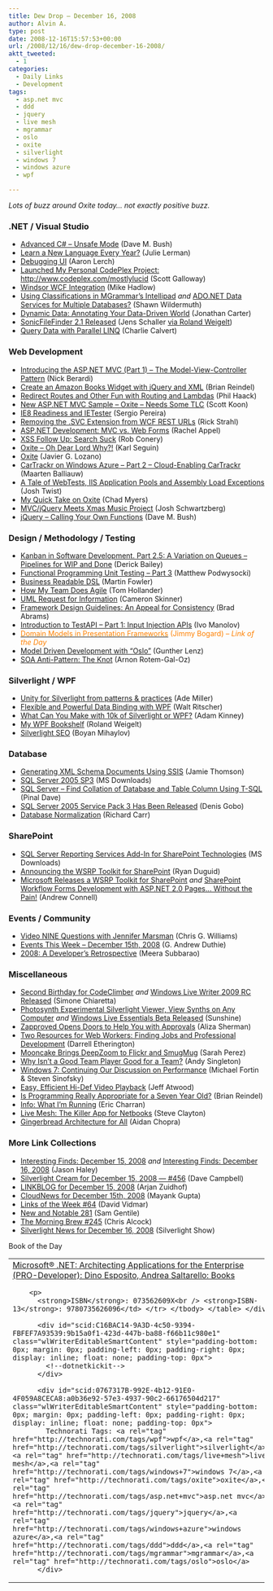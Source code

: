 ```yaml
---
title: Dew Drop – December 16, 2008
author: Alvin A.
type: post
date: 2008-12-16T15:57:53+00:00
url: /2008/12/16/dew-drop-december-16-2008/
aktt_tweeted:
  - 1
categories:
  - Daily Links
  - Development
tags:
  - asp.net mvc
  - ddd
  - jquery
  - live mesh
  - mgrammar
  - oslo
  - oxite
  - silverlight
  - windows 7
  - windows azure
  - wpf

---
```

_Lots of buzz around Oxite today… not exactly positive buzz._

### .NET / Visual Studio

  * <a href="http://blog.dmbcllc.com/2008/12/15/advanced-csharp-unsafe-mode/" target="_blank">Advanced C# &#8211; Unsafe Mode</a> (Dave M. Bush)
  * <a href="http://blogs.eweek.com/devlife/content/net_general/learn_a_new_language_every_year.html" target="_blank">Learn a New Language Every Year?</a> (Julie Lerman)
  * <a href="http://www.aaronlerch.com/blog/2008/12/15/debugging-ui/" target="_blank">Debugging UI</a> (Aaron Lerch)
  * <a href="http://mostlylucid.net/archive/2008/12/15/launched-my-personal-codeplex-project-httpwww.codeplex.commostlylucid.aspx" target="_blank">Launched My Personal CodePlex Project: http://www.codeplex.com/mostlylucid</a> (Scott Galloway)
  * <a href="http://dotnet.dzone.com/news/windsor-wcf-integration" target="_blank">Windsor WCF Integration</a> (Mike Hadlow)
  * <a href="http://wildermuth.com/2008/12/15/Using_Classifications_in_MGrammar_s_Intellipad" target="_blank">Using Classifications in MGrammar&#8217;s Intellipad</a> _and_ <a href="http://wildermuth.com/2008/12/16/ADO_NET_Data_Services_for_Multiple_Databases" target="_blank">ADO.NET Data Services for Multiple Databases?</a> (Shawn Wildermuth)
  * <a href="http://lostintangent.com/2008/12/16/dynamic-data-annotating-your-data-driven-world/" target="_blank">Dynamic Data: Annotating Your Data-Driven World</a> (Jonathan Carter)
  * <a href="http://jens-schaller.de/blog/2008/12/15/295.htm" target="_blank">SonicFileFinder 2.1 Released</a> (Jens Schaller <a href="http://weblogs.asp.net/rweigelt/archive/2008/12/16/6789794.aspx" target="_blank">via Roland Weigelt</a>)
  * <a href="http://blogs.msdn.com/charlie/archive/2008/12/15/query-data-with-parallel-linq.aspx" target="_blank">Query Data with Parallel LINQ</a> (Charlie Calvert)

### Web Development

  * <a href="http://www.coderjournal.com/2008/12/introducing-aspnet-mvc-part-1-model-view-controller/" target="_blank">Introducing the ASP.NET MVC (Part 1) &#8211; The Model-View-Controller Pattern</a> (Nick Berardi)
  * <a href="http://nettuts.com/tutorials/javascript-ajax/create-an-amazoncom-books-widget-with-jquery-and-xml/" target="_blank">Create an Amazon Books Widget with jQuery and XML</a> (Brian Reindel)
  * <a href="http://haacked.com/archive/2008/12/15/redirect-routes-and-other-fun-with-routing-and-lambdas.aspx" target="_blank">Redirect Routes and Other Fun with Routing and Lambdas</a> (Phil Haack)
  * <a href="http://www.lazycoder.com/weblog/2008/12/15/new-aspnet-mvc-sample-oxite-needs-some-tlc/" target="_blank">New ASP.NET MVC Sample &#8211; Oxite &#8211; Needs Some TLC</a> (Scott Koon)
  * <a href="http://devlicio.us/blogs/sergio_pereira/archive/2008/12/15/ie8-readiness-and-ietester.aspx" target="_blank">IE8 Readiness and IETester</a> (Sergio Pereira)
  * <a href="http://west-wind.com/weblog/posts/570695.aspx" target="_blank">Removing the .SVC Extension from WCF REST URLs</a> (Rick Strahl)
  * <a href="http://rachelappel.com/net/asp-net/asp-net-development-mvc-vs-web-forms/" target="_blank">ASP.NET Development: MVC vs. Web Forms</a> (Rachel Appel)
  * <a href="http://blog.wekeroad.com/blog/xss-follow-up-search-suck/" target="_blank">XSS Follow Up: Search Suck</a> (Rob Conery)
  * <a href="http://codebetter.com/blogs/karlseguin/archive/2008/12/15/oxite-oh-dear-lord-why.aspx" target="_blank">Oxite &#8211; Oh Dear Lord Why?!</a> (Karl Seguin)
  * <a href="http://blog.lozanotek.com/archive/2008/12/15/Oxite.aspx" target="_blank">Oxite</a> (Javier G. Lozano)
  * <a href="http://blog.maartenballiauw.be/post/2008/12/16/CarTrackr-on-Windows-Azure-Part-2-Cloud-enabling-CarTrackr.aspx" target="_blank">CarTrackr on Windows Azure &#8211; Part 2 &#8211; Cloud-Enabling CarTrackr</a> (Maarten Balliauw)
  * <a href="http://www.thejoyofcode.com/A_tale_of_WebTests_IIS_Application_Pools_and_assembly_load_exceptions.aspx" target="_blank">A Tale of WebTests, IIS Application Pools and Assembly Load Exceptions</a> (Josh Twist)
  * <a href="http://www.lostechies.com/blogs/chad_myers/archive/2008/12/15/my-quick-take-on-oxite.aspx" target="_blank">My Quick Take on Oxite</a> (Chad Myers)
  * <a href="http://weblogs.asp.net/dotjosh/archive/2008/12/15/mvc-jquery-meets-x-mas-music-project.aspx" target="_blank">MVC/jQuery Meets Xmas Music Project</a> (Josh Schwartzberg)
  * <a href="http://blog.dmbcllc.com/2008/12/16/jquery-calling-your-own-functions/" target="_blank">jQuery &#8211; Calling Your Own Functions</a> (Dave M. Bush)

### Design / Methodology / Testing

  * <a href="http://www.lostechies.com/blogs/derickbailey/archive/2008/12/15/kanban-in-software-development-part-2-5-a-variation-on-queues-pipelines-for-wip-and-done.aspx" target="_blank">Kanban in Software Development. Part 2.5: A Variation on Queues &#8211; Pipelines for WIP and Done</a> (Derick Bailey)
  * <a href="http://codebetter.com/blogs/matthew.podwysocki/archive/2008/12/15/functional-programming-unit-testing-part-3.aspx" target="_blank">Functional Programming Unit Testing &#8211; Part 3</a> (Matthew Podwysocki)
  * <a href="http://martinfowler.com/bliki/BusinessReadableDSL.html" target="_blank">Business Readable DSL</a> (Martin Fowler)
  * <a href="http://blogs.msdn.com/tomholl/archive/2008/12/16/how-my-team-does-agile.aspx" target="_blank">How My Team Does Agile</a> (Tom Hollander)
  * <a href="http://blogs.msdn.com/camerons/archive/2008/12/16/uml-request-for-information.aspx" target="_blank">UML Request for Information</a> (Cameron Skinner)
  * <a href="http://blogs.msdn.com/brada/archive/2008/12/15/framework-design-guidelines-an-appeal-for-consistency.aspx" target="_blank">Framework Design Guidelines: An Appeal for Consistency</a> (Brad Abrams)
  * <a href="http://blogs.msdn.com/ivo_manolov/archive/2008/12/15/9223397.aspx" target="_blank">Introduction to TestAPI &#8211; Part 1: Input Injection APIs</a> (Ivo Manolov)
  * <a href="http://www.lostechies.com/blogs/jimmy_bogard/archive/2008/12/15/domain-models-in-presentation-frameworks.aspx" target="_blank"><span style="color: #ff8000;">Domain Models in Presentation Frameworks</span></a> <span style="color: #ff8000;">(Jimmy Bogard)<em> – Link of the Day</em></span>
  * <a href="http://dotnet.dzone.com/articles/model-driven-development-with-" target="_blank">Model Driven Development with &#8220;Oslo&#8221;</a> (Gunther Lenz)
  * <a href="http://dobbscodetalk.com/index.php?option=com_myblog&show=SOA-Anti-Pattern-The-Knot.html&Itemid=29" target="_blank">SOA Anti-Pattern: The Knot</a> (Arnon Rotem-Gal-Oz)

### Silverlight / WPF

  * <a href="http://www.ademiller.com/blogs/tech/2008/12/unity-for-silverlight-from-patterns-practices/?&owa_from=feed&owa_sid=" target="_blank">Unity for Silverlight from patterns & practices</a> (Ade Miller)
  * <a href="http://www.devx.com/codemag/Article/40316?trk=DXRSS_DOTNET" target="_blank">Flexible and Powerful Data Binding with WPF</a> (Walt Ritscher)
  * <a href="http://adamkinney.com/blog/390/default.aspx" target="_blank">What Can You Make with 10k of Silverlight or WPF?</a> (Adam Kinney)
  * <a href="http://weblogs.asp.net/rweigelt/archive/2008/12/16/6789910.aspx" target="_blank">My WPF Bookshelf</a> (Roland Weigelt)
  * <a href="http://www.silverlightshow.net/items/Silverlight-SEO.aspx" target="_blank">Silverlight SEO</a> (Boyan Mihaylov)

### Database

  * <a href="http://blogs.conchango.com/jamiethomson/archive/2008/12/15/generating-xml-schema-documents-using-ssis.aspx" target="_blank">Generating XML Schema Documents Using SSIS</a> (Jamie Thomson)
  * <a href="http://www.microsoft.com/downloads/details.aspx?familyid=ae7387c3-348c-4faa-8ae5-949fdfbe59c4&displaylang=en&tm" target="_blank">SQL Server 2005 SP3</a> (MS Downloads)
  * <a href="http://blog.sqlauthority.com/2008/12/16/sql-server-find-collation-of-database-and-table-column-using-t-sql/" target="_blank">SQL Server &#8211; Find Collation of Database and Table Column Using T-SQL</a> (Pinal Dave)
  * <a href="http://blogs.lessthandot.com/index.php/DataMgmt/DataDesign/sql-server-2005-service-pack-3-has-been-" target="_blank">SQL Server 2005 Service Pack 3 Has Been Released</a> (Denis Gobo)
  * <a href="http://www.blackwasp.co.uk/DBNormalisation.aspx" target="_blank">Database Normalization</a> (Richard Carr)

### SharePoint

  * <a href="https://www.microsoft.com/downloads/details.aspx?familyid=0acb75a6-7c1d-4e2b-af69-7e5f9ecad299&displaylang=en&tm" target="_blank">SQL Server Reporting Services Add-In for SharePoint Technologies</a> (MS Downloads)
  * <a href="http://blogs.msdn.com/sharepoint/archive/2008/12/15/announcing-the-wsrp-toolkit-for-sharepoint.aspx" target="_blank">Announcing the WSRP Toolkit for SharePoint</a> (Ryan Duguid)
  * <a href="http://andrewconnell.com/blog/archive/2008/12/15/Microsoft-releases-a-WSRP-Toolkit-for-SharePoint.aspx" target="_blank">Microsoft Releases a WSRP Toolkit for SharePoint</a> _and_ <a href="http://andrewconnell.com/blog/archive/2008/12/16/SharePoint-workflow-forms-development-with-ASP.NET-2.0-pages.-without-the.aspx" target="_blank">SharePoint Workflow Forms Development with ASP.NET 2.0 Pages&#8230; Without the Pain!</a> (Andrew Connell)

### Events / Community

  * <a href="http://geekswithblogs.net/cwilliams/archive/2008/12/15/127953.aspx" target="_blank">Video NINE Questions with Jennifer Marsman</a> (Chris G. Williams)
  * <a href="http://blogs.msdn.com/gduthie/archive/2008/12/16/events-this-week-december-15th-2008.aspx" target="_blank">Events This Week &#8211; December 15th, 2008</a> (G. Andrew Duthie)
  * <a href="http://dotnet.dzone.com/articles/2008-a-developers-retrospectiv" target="_blank">2008: A Developer&#8217;s Retrospective</a> (Meera Subbarao)

### Miscellaneous

  * <a href="http://codeclimber.net.nz/archive/2008/12/15/second-birthday-for-codeclimber.aspx" target="_blank">Second Birthday for CodeClimber</a> _and_ <a href="http://codeclimber.net.nz/archive/2008/12/16/windows-live-writer-2009-rc-released.aspx" target="_blank">Windows Live Writer 2009 RC Released</a> (Simone Chiaretta)
  * <a href="http://www.liveside.net/main/archive/2008/12/15/photosynth-experimental-silverlight-viewer-view-synths-on-any-computer.aspx" target="_blank">Photosynth Experimental Silverlight Viewer, View Synths on Any Computer</a> _and_ <a href="http://www.liveside.net/main/archive/2008/12/15/windows-live-essentials-beta-released.aspx" target="_blank">Windows Live Essentials Beta Released</a> (Sunshine)
  * <a href="http://webworkerdaily.com/2008/12/15/zapproved-opens-doors-to-help-you-with-approvals/" target="_blank">Zapproved Opens Doors to Help You with Approvals</a> (Aliza Sherman)
  * <a href="http://webworkerdaily.com/2008/12/15/two-resources-for-web-workers-finding-jobs-and-professional-development/" target="_blank">Two Resources for Web Workers: Finding Jobs and Professional Development</a> (Darrell Etherington)
  * <a href="http://on10.net/blogs/sarahintampa/Mooncake-Brings-DeepZoom-to-Flickr-and-SmugMug/" target="_blank">Mooncake Brings DeepZoom to Flickr and SmugMug</a> (Sarah Perez)
  * <a href="http://blog.assembla.com/assemblablog/tabid/12618/bid/7683/Why-isn-t-a-Good-Team-Player-good-for-a-team.aspx" target="_blank">Why Isn&#8217;t a Good Team Player Good for a Team?</a> (Andy Singleton)
  * <a href="http://blogs.msdn.com/e7/archive/2008/12/15/continuing-our-discussion-on-performance.aspx" target="_blank">Windows 7: Continuing Our Discussion on Performance</a> (Michael Fortin & Steven Sinofsky)
  * <a href="http://www.codinghorror.com/blog/archives/001197.html" target="_blank">Easy, Efficient Hi-Def Video Playback</a> (Jeff Atwood)
  * <a href="http://blog.reindel.com/2008/12/16/is-programming-really-appropriate-for-a-seven-year-old/" target="_blank">Is Programming Really Appropriate for a Seven Year Old?</a> (Brian Reindel)
  * <a href="http://blogs.msdn.com/echarran/archive/2008/12/15/info-what-i-m-running.aspx" target="_blank">Info: What I&#8217;m Running</a> (Eric Charran)
  * <a href="http://blogs.msdn.com/stevecla01/archive/2008/12/16/live-mesh-the-killer-app-for-netbooks.aspx" target="_blank">Live Mesh: The Killer App for Netbooks</a> (Steve Clayton)
  * <a href="http://googleblog.blogspot.com/2008/12/gingerbread-architecture-for-all.html" target="_blank">Gingerbread Architecture for All</a> (Aidan Chopra)

### More Link Collections

  * <a href="http://jasonhaley.com/blog/archive/2008/12/15/142602.aspx" target="_blank">Interesting Finds: December 15, 2008</a> _and_ <a href="http://jasonhaley.com/blog/archive/2008/12/16/142606.aspx" target="_blank">Interesting Finds: December 16, 2008</a> (Jason Haley)
  * <a href="http://geekswithblogs.net/WynApseTechnicalMusings/archive/2008/12/15/127907.aspx" target="_blank">Silverlight Cream for December 15, 2008 &#8212; #456</a> (Dave Campbell)
  * <a href="http://www.arjansworld.com/2008/12/15/linkblog-for-december-15-2008/" target="_blank">LINKBLOG for December 15, 2008</a> (Arjan Zuidhof)
  * <a href="http://www.cloudave.com/link/cloudnews-for-december-15th-2008" target="_blank">CloudNews for December 15th, 2008</a> (Mayank Gupta)
  * <a href="http://vidmar.net/weblog/archive/2008/12/15/links-of-the-week-64.aspx" target="_blank">Links of the Week #64</a> (David Vidmar)
  * <a href="http://samgentile.com/Web/new-and-notable/new-and-notable-281/" target="_blank">New and Notable 281</a> (Sam Gentile)
  * <a href="http://blog.cwa.me.uk/2008/12/16/the-morning-brew-245/" target="_blank">The Morning Brew #245</a> (Chris Alcock)
  * <a href="http://www.silverlightshow.net/news/Silverlight-News-for-December-16-2008.aspx" target="_blank">Silverlight News for December 16, 2008</a> (Silverlight Show)

Book of the Day

<div id="scid:7dc1bd33-94bd-46fd-a20b-0131235bcd47:caa785ce-018e-4d20-bb1a-4b6da4d6048f" class="wlWriterEditableSmartContent" style="padding-bottom: 0px; margin: 0px; padding-left: 0px; padding-right: 0px; display: inline; float: none; padding-top: 0px">
  <table border="0" cellspacing="0" cellpadding="2" width="400">
    <tr>
      <td width="400" valign="top">
        <a title="Microsoft® .NET: Architecting Applications for the Enterprise (PRO-Developer): Dino Esposito, Andrea Saltarello: Books" href="http://www.amazon.com/exec/obidos/ASIN/073562609X/alvinashcraft-20"><img data-recalc-dims="1" decoding="async" style="float:left" src="https://i0.wp.com/images.amazon.com/images/P/073562609X.01.MZZZZZZZ.jpg?w=660" border="0" alt="" align="left" />Microsoft® .NET: Architecting Applications for the Enterprise (PRO-Developer): Dino Esposito, Andrea Saltarello: Books</a></p> 
        
        <p>
          <strong>ISBN</strong>: 073562609X<br /> <strong>ISBN-13</strong>: 9780735626096</td> </tr> </tbody> </table> </div> 
          
          <div id="scid:C16BAC14-9A3D-4c50-9394-FBFEF7A93539:9b15a0f1-423d-447b-ba88-f66b11c980e1" class="wlWriterEditableSmartContent" style="padding-bottom: 0px; margin: 0px; padding-left: 0px; padding-right: 0px; display: inline; float: none; padding-top: 0px">
            <!--dotnetkickit-->
          </div>
          
          <div id="scid:0767317B-992E-4b12-91E0-4F059A8CECA8:a0b36e92-57e3-4937-90c2-66176504d217" class="wlWriterEditableSmartContent" style="padding-bottom: 0px; margin: 0px; padding-left: 0px; padding-right: 0px; display: inline; float: none; padding-top: 0px">
            Technorati Tags: <a rel="tag" href="http://technorati.com/tags/wpf">wpf</a>,<a rel="tag" href="http://technorati.com/tags/silverlight">silverlight</a>,<a rel="tag" href="http://technorati.com/tags/live+mesh">live mesh</a>,<a rel="tag" href="http://technorati.com/tags/windows+7">windows 7</a>,<a rel="tag" href="http://technorati.com/tags/oxite">oxite</a>,<a rel="tag" href="http://technorati.com/tags/asp.net+mvc">asp.net mvc</a>,<a rel="tag" href="http://technorati.com/tags/jquery">jquery</a>,<a rel="tag" href="http://technorati.com/tags/windows+azure">windows azure</a>,<a rel="tag" href="http://technorati.com/tags/ddd">ddd</a>,<a rel="tag" href="http://technorati.com/tags/mgrammar">mgrammar</a>,<a rel="tag" href="http://technorati.com/tags/oslo">oslo</a>
          </div>